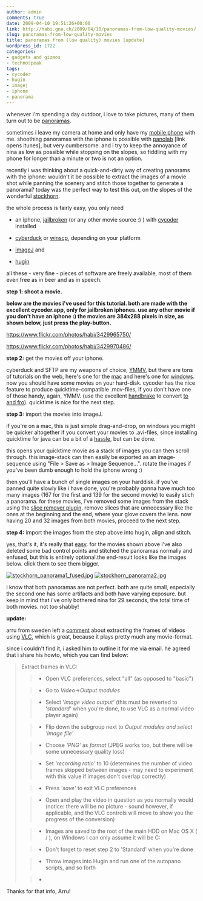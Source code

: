 ```yaml
---
author: admin
comments: true
date: 2009-04-10 19:51:26+00:00
link: http://habi.gna.ch/2009/04/10/panoramas-from-low-quality-movies/
slug: panoramas-from-low-quality-movies
title: panoramas from (low quality) movies [update]
wordpress_id: 1722
categories:
- gadgets and gizmos
- technospeak
tags:
- cycoder
- hugin
- imagej
- iphone
- panorama
---
```


whenever i'm spending a day outdoor, i love to take pictures, many of them turn out to be [panoramas](http://www.flickr.com/photos/habi/tags/panorama).

sometimes i leave my camera at home and only have my [mobile phone](http://www.apple.com/iphone/) with me. shoothing panoramas with the iphone is possible with [panolab](http://linktoapp.com/panolab) [link opens itunes], but very cumbersome. and i try to keep the annoyance of nina as low as possible while stopping on the slopes, so fiddling with my phone for longer than a minute or two is not an option.

recently i was thinking about a quick-and-dirty way of creating panorams with the iphone: wouldn't it be possible to extract the images of a movie shot while panning the scenery and stitch those together to generate a panorama? today was the perfect way to test this out, on the slopes of the wonderful [stockhorn](http://habi.gna.ch/2009/04/10/der-wohl-letzte-skitag-der-with-map/).

the whole process is fairly easy, you only need




    
  * an iphone, [jailbroken](http://howto.wired.com/wiki/Jailbreak_an_iPhone_3G) (or any other movie source :) ) with [cycoder](http://cydia.saurik.com/info/cycorder/) installed

    
  * [cyberduck](http://cyberduck.ch/) or [winscp](http://winscp.net/), depending on your platform

    
  * [imageJ](http://rsbweb.nih.gov/ij/) and

    
  * [hugin](http://hugin.sourceforge.net/)



all these - very fine - pieces of software are freely available, most of them even free as in beer and as in speech.

**step 1:
shoot a movie.**

**below are the movies i've used for this tutorial. both are made with the excellent cycoder.app, only for jailbroken iphones. use any other movie if you don't have an iphone :) the movies are 384x288 pixels in size, as shown below, just press the play-button.**

https://www.flickr.com/photos/habi/3429965750/

https://www.flickr.com/photos/habi/3429970486/

**step 2:**
get the movies off your iphone.

cyberduck and SFTP are my weapons of choice, [YMMV](http://www.urbandictionary.com/define.php?term=ymmv), but there are tons of tutorials on the web, here's one for the [mac](http://www.appleiphoneapps.com/2008/08/how-to-ssh-sftp-a-walkthrough-for-mac-users/) and here's one for [windows](http://www.appleiphoneapps.com/2009/03/accessing-files-on-your-iphone-a-guide-to-sshsftp-for-windows-users-jailbreak/).
now you should have some movies on your hard-disk. cycoder has the nice feature to produce quicktime-compatible .mov-files, if you don't have one of those handy, again, YMMV. (use the excellent [handbrake](http://handbrake.fr/) to convert [to and fro](http://www.dict.cc/?s=to+and+fro)). quicktime is nice for the next step.

**step 3:**
import the movies into imageJ.

if you're on a mac, this is just simple drag-and-drop, on windows you might be quicker altogether if you convert your movies to .avi-files, since installing quicktime for java can be a bit of a [hassle](http://www.google.com/search?client=safari&rls=en-us&q=imageJ+quicktime+windows&ie=UTF-8&oe=UTF-8), but can be done.

this opens your quicktime movie as a stack of images you can then scroll through. this image-stack can then easily be exported as an image-sequence using "File > Save as > Image Sequence...". rotate the images if you've been dumb enough to hold the iphone wrong :)

then you'll have a bunch of single images on your harddisk. if you've panned quite slowly like i have done, you're probably gonna have much too many images (167 for the first and 139 for the second movie) to easily stich a panorama. for these movies, i've removed some images from the stack using the [slice remover plugin](http://rsbweb.nih.gov/ij/plugins/slice-remover.html). remove slices that are unnecessary like the ones at the beginning and the end, where your glove covers the lens. now having 20 and 32 images from both movies, proceed to the next step.

**step 4:**
import the images from the step above into hugin, align and stitch.

yes, that's it, it's really that [easy](http://wiki.panotools.org/Hugin_Assistant_tab). for the movies shown above i've also deleted some bad control points and stitched the panoramas normally and enfused, but this is entirely optional.the end-result looks like the images below. click them to see them bigger.



[![stockhorn_panorama1_fused.jpg](http://habi.gna.ch/wp-content/uploads/2009/04/stockhorn-panorama1-fused1.jpg)](http://habi.gna.ch/wp-content/uploads/2009/04/stockhorn-panorama1-fused.jpg)
[![stockhorn_panorama2.jpg](http://habi.gna.ch/wp-content/uploads/2009/04/stockhorn-panorama21.jpg)](http://habi.gna.ch/wp-content/uploads/2009/04/stockhorn-panorama2.jpg)







i know that both panoramas are not perfect. both are quite small, especially the second one has some artifacts and both have varying exposure. but keep in mind that i've only bothered nina for 29 seconds, the total time of both movies. not too shabby!

**update:**

arru from sweden left a [comment](http://habi.gna.ch/2009/04/10/panoramas-from-low-quality-movies/comment-page-1/#comment-12364) about extracting the frames of videos using [VLC](http://www.videolan.org/vlc/), which is great, because it plays pretty much any movie-format.

since i couldn't find it, i asked him to outline it for me via email. he agreed that i share his howto, which you can find below:


<blockquote>Extract frames in VLC:

> 
> 
    
>   * Open VLC preferences, select "all" (as opposed to "basic")
> 
    
>   * Go to _Video_->_Output modules_
> 
    
>   * Select '_Image video output'_ (this must be reverted to '_standard'_ when you're done, to use VLC as a normal video player again)
> 
    
>   * Flip down the subgroup next to _Output modules and select '_Image file'__
> 
    
>   * Choose _'PNG'_ as _format_ (JPEG works too, but there will be some unnecessary quality loss)
> 
    
>   * Set _'recording ratio'_ to 10 (determines the number of video frames skipped between images - may need to experiment with this value if images don't overlap correctly)
> 
    
>   * Press _'save'_ to exit VLC preferences
> 
    
>   * Open and play the video in question as you normally would (notice: there will be no picture - sound however, if applicable, and the VLC controls will move to show you the progress of the conversion)
> 
    
>   * Images are saved to the root of the main HDD on Mac OS X ( / ), on Windows I can only assume it will be C:
> 
    
>   * Don't forget to reset step 2 to 'Standard' when you're done
> 
    
>   * Throw images into Hugin and run one of the autopano scripts, and so forth
> 
    
>   * 

</blockquote>


Thanks for that info, Arru!


